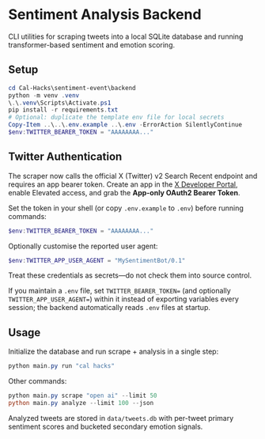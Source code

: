 # Sentiment Analysis Backend

CLI utilities for scraping tweets into a local SQLite database and running transformer-based sentiment and emotion scoring.

## Setup

```powershell
cd Cal-Hacks\sentiment-event\backend
python -m venv .venv
\.\.venv\Scripts\Activate.ps1
pip install -r requirements.txt
# Optional: duplicate the template env file for local secrets
Copy-Item ..\..\.env.example ..\.env -ErrorAction SilentlyContinue
$env:TWITTER_BEARER_TOKEN = "AAAAAAAA..."
```

## Twitter Authentication

The scraper now calls the official X (Twitter) v2 Search Recent endpoint and requires an app bearer token. Create an app in the [X Developer Portal](https://developer.twitter.com/en/portal/dashboard), enable Elevated access, and grab the **App-only OAuth2 Bearer Token**.

Set the token in your shell (or copy `.env.example` to `.env`) before running commands:

```powershell
$env:TWITTER_BEARER_TOKEN = "AAAAAAAA..."
```

Optionally customise the reported user agent:

```powershell
$env:TWITTER_APP_USER_AGENT = "MySentimentBot/0.1"
```

Treat these credentials as secrets—do not check them into source control.

If you maintain a `.env` file, set `TWITTER_BEARER_TOKEN=` (and optionally `TWITTER_APP_USER_AGENT=`) within it instead of exporting variables every session; the backend automatically reads `.env` files at startup.

## Usage

Initialize the database and run scrape + analysis in a single step:

```powershell
python main.py run "cal hacks"
```

Other commands:

```powershell
python main.py scrape "open ai" --limit 50
python main.py analyze --limit 100 --json
```

Analyzed tweets are stored in `data/tweets.db` with per-tweet primary sentiment scores and bucketed secondary emotion signals.
